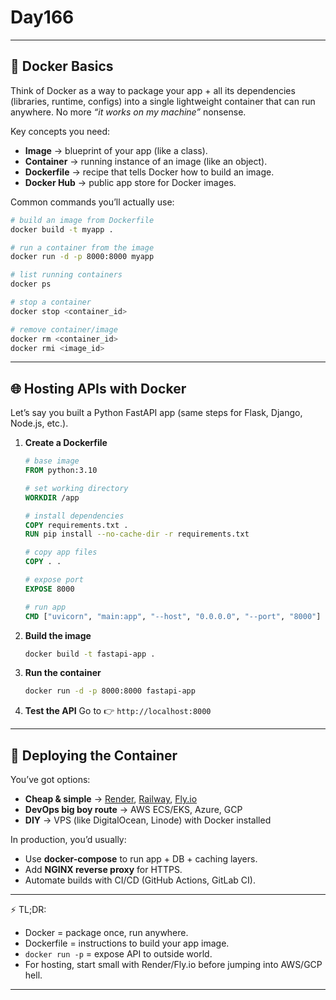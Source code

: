# Day166

---

## 🐳 Docker Basics

Think of Docker as a way to package your app + all its dependencies (libraries, runtime, configs) into a single lightweight container that can run anywhere.
No more *“it works on my machine”* nonsense.

Key concepts you need:

* **Image** → blueprint of your app (like a class).
* **Container** → running instance of an image (like an object).
* **Dockerfile** → recipe that tells Docker how to build an image.
* **Docker Hub** → public app store for Docker images.

Common commands you’ll actually use:

```bash
# build an image from Dockerfile
docker build -t myapp .

# run a container from the image
docker run -d -p 8000:8000 myapp

# list running containers
docker ps

# stop a container
docker stop <container_id>

# remove container/image
docker rm <container_id>
docker rmi <image_id>
```

---

## 🌐 Hosting APIs with Docker

Let’s say you built a Python FastAPI app (same steps for Flask, Django, Node.js, etc.).

1. **Create a Dockerfile**

   ```dockerfile
   # base image
   FROM python:3.10

   # set working directory
   WORKDIR /app

   # install dependencies
   COPY requirements.txt .
   RUN pip install --no-cache-dir -r requirements.txt

   # copy app files
   COPY . .

   # expose port
   EXPOSE 8000

   # run app
   CMD ["uvicorn", "main:app", "--host", "0.0.0.0", "--port", "8000"]
   ```

2. **Build the image**

   ```bash
   docker build -t fastapi-app .
   ```

3. **Run the container**

   ```bash
   docker run -d -p 8000:8000 fastapi-app
   ```

4. **Test the API**
   Go to 👉 `http://localhost:8000`

---

## 🚀 Deploying the Container

You’ve got options:

* **Cheap & simple** → [Render](https://render.com), [Railway](https://railway.app), [Fly.io](https://fly.io)
* **DevOps big boy route** → AWS ECS/EKS, Azure, GCP
* **DIY** → VPS (like DigitalOcean, Linode) with Docker installed

In production, you’d usually:

* Use **docker-compose** to run app + DB + caching layers.
* Add **NGINX reverse proxy** for HTTPS.
* Automate builds with CI/CD (GitHub Actions, GitLab CI).

---

⚡ TL;DR:

* Docker = package once, run anywhere.
* Dockerfile = instructions to build your app image.
* `docker run -p` = expose API to outside world.
* For hosting, start small with Render/Fly.io before jumping into AWS/GCP hell.

---
